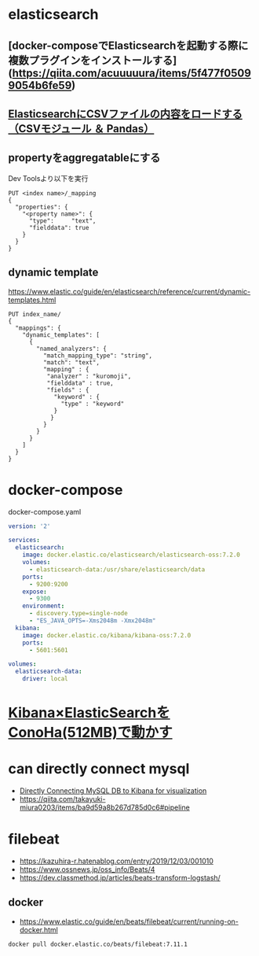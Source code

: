 # elasticsearch
## [docker-composeでElasticsearchを起動する際に複数プラグインをインストールする] (https://qiita.com/acuuuuura/items/5f477f05099054b6fe59)

## [ElasticsearchにCSVファイルの内容をロードする（CSVモジュール ＆ Pandas）](https://kazuhira-r.hatenablog.com/entry/2020/01/01/012853)

## propertyをaggregatableにする
Dev Toolsより以下を実行
```
PUT <index name>/_mapping
{
  "properties": {
    "<property name>": { 
      "type":     "text",
      "fielddata": true
    }
  }
}
```
## dynamic template
https://www.elastic.co/guide/en/elasticsearch/reference/current/dynamic-templates.html

```
PUT index_name/
{
  "mappings": {
    "dynamic_templates": [
      {
        "named_analyzers": {
          "match_mapping_type": "string",
          "match": "text",
          "mapping" : {
           "analyzer" : "kuromoji",
           "fielddata" : true,
           "fields" : {
             "keyword" : {
               "type" : "keyword"
             }
            }
          }
        }
      }
    ]
  }
}
```

# docker-compose
docker-compose.yaml 
```yaml
version: '2'

services:
  elasticsearch:
    image: docker.elastic.co/elasticsearch/elasticsearch-oss:7.2.0
    volumes:
      - elasticsearch-data:/usr/share/elasticsearch/data
    ports:
      - 9200:9200
    expose:
      - 9300
    environment:
      - discovery.type=single-node
      - "ES_JAVA_OPTS=-Xms2048m -Xmx2048m"
  kibana:
    image: docker.elastic.co/kibana/kibana-oss:7.2.0
    ports:
      - 5601:5601

volumes:
  elasticsearch-data:
    driver: local
```

# [Kibana×ElasticSearchをConoHa(512MB)で動かす](https://country-dev.hatenablog.com/entry/2017/09/25/000759)

# can directly connect mysql
- [Directly Connecting MySQL DB to Kibana for visualization](https://discuss.elastic.co/t/directly-connecting-mysql-db-to-kibana-for-visualization/239982)
- https://qiita.com/takayuki-miura0203/items/ba9d59a8b267d785d0c6#pipeline

# filebeat
- https://kazuhira-r.hatenablog.com/entry/2019/12/03/001010
- https://www.ossnews.jp/oss_info/Beats/4
- https://dev.classmethod.jp/articles/beats-transform-logstash/

## docker
- https://www.elastic.co/guide/en/beats/filebeat/current/running-on-docker.html
```
docker pull docker.elastic.co/beats/filebeat:7.11.1
```

<!--stackedit_data:
eyJoaXN0b3J5IjpbODIwNTgyNDU0LC00NTY4MjExNjQsODMzOD
gxOTU4LC0zOTA3OTgxNjcsMjEyMzMzMjEyLDMyMjI5NjAwLC04
MDAxNDMwNjgsLTE1NDQzMjQxNThdfQ==
-->